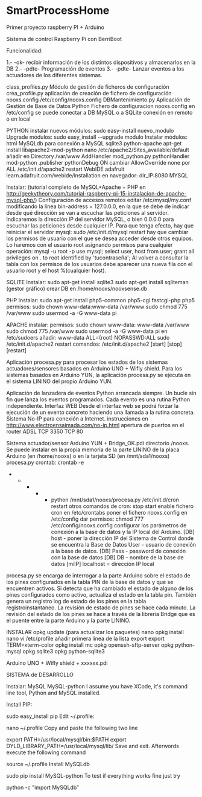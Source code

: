 SmartProcessHome
================

Primer proyecto raspberry PI + Arduino

Sistema de control
Raspberry Pi con BerriBoot

Funcionalidad:

1.- -ok- recibir información de los distintos dispositivos y almacenarlos en la DB
2.- -pdte- Programación de eventos
3.- -pdte- Lanzar eventos a los actuadores de los diferentes sistemas.

class_profiles.py
Módulo de gestión de ficheros de configuración
crea_profile.py
aplicación de creación de fichero de configuración nooxs.config
/etc/config/nooxs.config
DBMantenimiento.py Aplicación de Gestión de Base de Datos
Python
Fichero de configuracion nooxs.config
en /etc/config
se puede conectar a DB MySQL o a SQLite
conexión en remoto o en local

PYTHON
instalar nuevos módulos: sudo easy-install nuevo_modulo
Upgrade módulos: sudo easy_install --upgrade modulo
Instalar módulos:
html
MySQLdb para conexión a MySQL
sqlite3
python-apache
apt-get install libapache2-mod-python
nano /etc/apache2/Sites_available/default
añadir en Directory /var/www
AddHandler mod_python.py
pythonHandler mod-python .publisher
pythonDebug ON
cambiar AllowOverride none por ALL
/etc/init.d/apache2 restart
WebIDE adafruit
learn.adafruit.com/webide/installation
en navegador: dir_IP:8080
MYSQL

Instalar: (tutorial completo de MySQL+Apache + PHP en http://geekytheory.com/tutorial-raspberry-pi-15-instalacion-de-apache-mysql-php/)
Configuración de accesos remotos
editar /etc/mysql/my.conf modificando la linea bin-address = 127.0.0.0, en la que se debe de indicar desde qué dirección se van a escuchar las peticiones al servidor. Indicaremos la dirección IP del servidor MySQL, o bien 0.0.0.0 para escuchar las peticiones desde cualquier IP.
Para que tenga efecto, hay que reiniciar el servidor mysql: sudo /etc/init.d/mysql restart
hay que cambiar los permisos de usuario con el que se desea acceder desde otros equipos. Lo haremos con el usuario root asignando permisos para cualquier operación:
mysql -u root -p
use mysql;
select user, host from user;
grant all privileges on *.* to root identified by 'tucontraseña';
Al volver a consultar la tabla con los permisos de los usuarios debe aparecer una nueva fila con el usuario root y el host %(cualquier host).

SQLITE
Instalar:
sudo apt-get install sqlite3
sudo apt-get install sqliteman (gestor gráfico)
crear DB en /home/nooxs/nooxsense.db

PHP
Instalar:
sudo apt-get install php5-common php5-cgi fastcgi-php php5
permisos:
sudo chown www-data:www-data /var/www
sudo chmod 775 /var/www
sudo usermod -a -G www-data pi

APACHE
instalar:
permisos:
sudo chown www-data: www-data /var/www
sudo chmod 775 /var/www
sudo usermod -a -G www-data pi
en /etc/sudoers añadir:
www-data ALL=(root) NOPASSWD:ALL
sudo /etc/init.d/apache2 restart
comandos:
/etc/init.d/apache2 [start] [stop] [restart]

Aplicación procesa.py para procesar los estados de los sistemas actuadores/sensores basados en Arduino UNO + Wifly shield. Para los sistemas basados en Arduino YUN, la aplicación procesa.py se ejecuta en el sistema LININO del propio Arduino YUN.

Aplicación de lanzadera de eventos Python arrancada siempre. Un bucle sin fin que lanza los eventos programados. Cada evento es una rutina Python independiente.
Interfaz WEB
Desde el interfaz web se podrá forzar la ejecución de un evento concreto haciendo una llamada a la rutina concreta.
Sistema No-IP para conexión a Internet.
instrucciones en http://www.electroensaimada.com/no-ip.html
apertura de puertos en el router ADSL
TCP 3350
TCP 80

Sistema actuador/sensor
Arduino YUN + Bridge_OK.pdi
directorio /nooxs. Se puede instalar en la propia memoria de la parte LININO de la placa Arduino (en /home/nooxs) o en la tarjeta SD (en /mnt/sda1/nooxs)
procesa.py
crontab:
crontab -e
* * * * * python /mnt/sda1/nooxs/procesa.py
/etc/init.d/cron restart
otros comandos de cron:
stop
start
enable
fichero cron en /etc/crontabs
poner el fichero nooxs.config en /etc/config
dar permisos: chmod 777 /etc/config/nooxs.config
configurar los parámetros de conexión a la base de datos y la IP local del Arduino.
[DB] host - poner la dirección IP del Sistema de Control donde se encuentra la Base de Datos
User - usuario de conexión a la base de datos.
[DB] Pass - password de conexión con la base de datos
[DB] DB - nombre de la base de datos
[miIP] localhost = dirección IP local

procesa.py se encarga de interrogar a la parte Arduino sobre el estado de los pines configurados en la tabla PIN de la base de datos y que se encuentren activos. Si detecta que ha cambiado el estado de alguno de los pines configurados como activo, actualiza el estado en la tabla pin. También genera un registro log de estado de los pines en la tabla registroinstantaneo. La revisión de estado de pines se hace cada minuto.
La revisión del estado de los pines se hace a través de la librería Bridge que es el puente entre la parte Arduino y la parte LININO.

INSTALAR
opkg update (para actualizar los paquetes)
nano
opkg install nano
vi /etc/profile
añadir primera linea de la lista export
export TERM=xterm-color
opkg install mc
opkg openssh-sftp-server
opkg python-mysql
opkg sqlite3
opkg python-sqlite3


Arduino UNO + Wifly shield + xxxxxx.pdi




SISTEMA de DESARROLLO

Instalar:
MySQL
MySQL-python
I assume you have XCode, it's command line tool, Python and MySQL installed.

Install PIP:

sudo easy_install pip
Edit ~/.profile:

nano ~/.profile
Copy and paste the following two line

export PATH=/usr/local/mysql/bin:$PATH
export DYLD_LIBRARY_PATH=/usr/local/mysql/lib/
Save and exit. Afterwords execute the following command

source  ~/.profile
Install MySQLdb

sudo pip install MySQL-python
To test if everything works fine just try

python -c "import MySQLdb”

